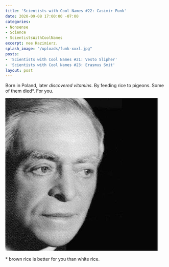 ```yaml
---
title: 'Scientists with Cool Names #22: Casimir Funk'
date: 2020-09-08 17:00:00 -07:00
categories:
- Nonsense
- Science
- ScientistsWithCoolNames
excerpt: nee Kazimierz.
splash_image: "/uploads/funk-xxxl.jpg"
posts:
- 'Scientists with Cool Names #21: Vesto Slipher'
- 'Scientists with Cool Names #23: Erasmus Smit'
layout: post
---
```

Born in Poland, later _discovered vitamins_. By feeding rice to pigeons. Some of them died*. For you.

![](/uploads/funk-xxxl.jpg)

\* brown rice is better for you than white rice.
